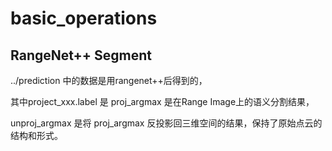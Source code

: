 # basic_operations

## RangeNet++ Segment
../prediction 中的数据是用rangenet++后得到的，

其中project_xxx.label 是 proj_argmax 是在Range Image上的语义分割结果，

unproj_argmax 是将 proj_argmax 反投影回三维空间的结果，保持了原始点云的结构和形式。
